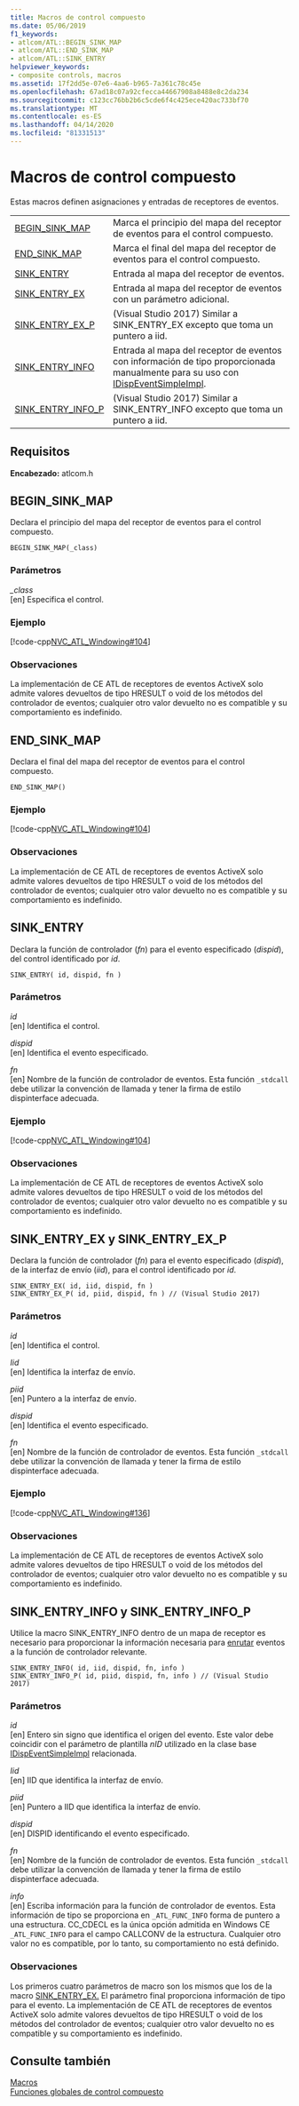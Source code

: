 ```yaml
---
title: Macros de control compuesto
ms.date: 05/06/2019
f1_keywords:
- atlcom/ATL::BEGIN_SINK_MAP
- atlcom/ATL::END_SINK_MAP
- atlcom/ATL::SINK_ENTRY
helpviewer_keywords:
- composite controls, macros
ms.assetid: 17f2dd5e-07e6-4aa6-b965-7a361c78c45e
ms.openlocfilehash: 67ad18c07a92cfecca44667908a8488e8c2da234
ms.sourcegitcommit: c123cc76bb2b6c5cde6f4c425ece420ac733bf70
ms.translationtype: MT
ms.contentlocale: es-ES
ms.lasthandoff: 04/14/2020
ms.locfileid: "81331513"
---
```

# <a name="composite-control-macros"></a>Macros de control compuesto

Estas macros definen asignaciones y entradas de receptores de eventos.

|||
|-|-|
|[BEGIN_SINK_MAP](#begin_sink_map)|Marca el principio del mapa del receptor de eventos para el control compuesto.|
|[END_SINK_MAP](#end_sink_map)|Marca el final del mapa del receptor de eventos para el control compuesto.|
|[SINK_ENTRY](#sink_entry)|Entrada al mapa del receptor de eventos.|
|[SINK_ENTRY_EX](#sink_entry_ex)|Entrada al mapa del receptor de eventos con un parámetro adicional.|
|[SINK_ENTRY_EX_P](#sink_entry_ex)| (Visual Studio 2017) Similar a SINK_ENTRY_EX excepto que toma un puntero a iid.|
|[SINK_ENTRY_INFO](#sink_entry_info)|Entrada al mapa del receptor de eventos con información de tipo proporcionada manualmente para su uso con [IDispEventSimpleImpl](../../atl/reference/idispeventsimpleimpl-class.md).|
|[SINK_ENTRY_INFO_P](#sink_entry_info)| (Visual Studio 2017) Similar a SINK_ENTRY_INFO excepto que toma un puntero a iid.|

## <a name="requirements"></a>Requisitos

**Encabezado:** atlcom.h

## <a name="begin_sink_map"></a><a name="begin_sink_map"></a>BEGIN_SINK_MAP

Declara el principio del mapa del receptor de eventos para el control compuesto.

```
BEGIN_SINK_MAP(_class)
```

### <a name="parameters"></a>Parámetros

*_class*<br/>
[en] Especifica el control.

### <a name="example"></a>Ejemplo

[!code-cpp[NVC_ATL_Windowing#104](../../atl/codesnippet/cpp/composite-control-macros_1.h)]

### <a name="remarks"></a>Observaciones

La implementación de CE ATL de receptores de eventos ActiveX solo admite valores devueltos de tipo HRESULT o void de los métodos del controlador de eventos; cualquier otro valor devuelto no es compatible y su comportamiento es indefinido.

## <a name="end_sink_map"></a><a name="end_sink_map"></a>END_SINK_MAP

Declara el final del mapa del receptor de eventos para el control compuesto.

```
END_SINK_MAP()
```

### <a name="example"></a>Ejemplo

[!code-cpp[NVC_ATL_Windowing#104](../../atl/codesnippet/cpp/composite-control-macros_1.h)]

### <a name="remarks"></a>Observaciones

La implementación de CE ATL de receptores de eventos ActiveX solo admite valores devueltos de tipo HRESULT o void de los métodos del controlador de eventos; cualquier otro valor devuelto no es compatible y su comportamiento es indefinido.

## <a name="sink_entry"></a><a name="sink_entry"></a>SINK_ENTRY

Declara la función de controlador (*fn*) para el evento especificado (*dispid*), del control identificado por *id*.

```
SINK_ENTRY( id, dispid, fn )
```

### <a name="parameters"></a>Parámetros

*id*<br/>
[en] Identifica el control.

*dispid*<br/>
[en] Identifica el evento especificado.

*fn*<br/>
[en] Nombre de la función de controlador de eventos. Esta función `_stdcall` debe utilizar la convención de llamada y tener la firma de estilo dispinterface adecuada.

### <a name="example"></a>Ejemplo

[!code-cpp[NVC_ATL_Windowing#104](../../atl/codesnippet/cpp/composite-control-macros_1.h)]

### <a name="remarks"></a>Observaciones

La implementación de CE ATL de receptores de eventos ActiveX solo admite valores devueltos de tipo HRESULT o void de los métodos del controlador de eventos; cualquier otro valor devuelto no es compatible y su comportamiento es indefinido.

## <a name="sink_entry_ex-and-sink_entry_ex_p"></a><a name="sink_entry_ex"></a>SINK_ENTRY_EX y SINK_ENTRY_EX_P

Declara la función de controlador (*fn*) para el evento especificado (*dispid*), de la interfaz de envío (*iid*), para el control identificado por *id*.

```
SINK_ENTRY_EX( id, iid, dispid, fn )
SINK_ENTRY_EX_P( id, piid, dispid, fn ) // (Visual Studio 2017)
```

### <a name="parameters"></a>Parámetros

*id*<br/>
[en] Identifica el control.

*Iid*<br/>
[en] Identifica la interfaz de envío.

*piid*<br/>
[en] Puntero a la interfaz de envío.

*dispid*<br/>
[en] Identifica el evento especificado.

*fn*<br/>
[en] Nombre de la función de controlador de eventos. Esta función `_stdcall` debe utilizar la convención de llamada y tener la firma de estilo dispinterface adecuada.

### <a name="example"></a>Ejemplo

[!code-cpp[NVC_ATL_Windowing#136](../../atl/codesnippet/cpp/composite-control-macros_2.h)]

### <a name="remarks"></a>Observaciones

La implementación de CE ATL de receptores de eventos ActiveX solo admite valores devueltos de tipo HRESULT o void de los métodos del controlador de eventos; cualquier otro valor devuelto no es compatible y su comportamiento es indefinido.

## <a name="sink_entry_info-and-sink_entry_info_p"></a><a name="sink_entry_info"></a>SINK_ENTRY_INFO y SINK_ENTRY_INFO_P

Utilice la macro SINK_ENTRY_INFO dentro de un mapa de receptor es necesario para proporcionar la información necesaria para [enrutar](../../atl/reference/idispeventsimpleimpl-class.md) eventos a la función de controlador relevante.

```
SINK_ENTRY_INFO( id, iid, dispid, fn, info )
SINK_ENTRY_INFO_P( id, piid, dispid, fn, info ) // (Visual Studio 2017)
```

### <a name="parameters"></a>Parámetros

*id*<br/>
[en] Entero sin signo que identifica el origen del evento. Este valor debe coincidir con el parámetro de plantilla *nID* utilizado en la clase base [IDispEventSimpleImpl](../../atl/reference/idispeventsimpleimpl-class.md) relacionada.

*Iid*<br/>
[en] IID que identifica la interfaz de envío.

*piid*<br/>
[en] Puntero a IID que identifica la interfaz de envío.

*dispid*<br/>
[en] DISPID identificando el evento especificado.

*fn*<br/>
[en] Nombre de la función de controlador de eventos. Esta función `_stdcall` debe utilizar la convención de llamada y tener la firma de estilo dispinterface adecuada.

*info*<br/>
[en] Escriba información para la función de controlador de eventos. Esta información de tipo se proporciona en `_ATL_FUNC_INFO` forma de puntero a una estructura. CC_CDECL es la única opción admitida en Windows CE `_ATL_FUNC_INFO` para el campo CALLCONV de la estructura. Cualquier otro valor no es compatible, por lo tanto, su comportamiento no está definido.

### <a name="remarks"></a>Observaciones

Los primeros cuatro parámetros de macro son los mismos que los de la macro [SINK_ENTRY_EX.](#sink_entry_ex) El parámetro final proporciona información de tipo para el evento. La implementación de CE ATL de receptores de eventos ActiveX solo admite valores devueltos de tipo HRESULT o void de los métodos del controlador de eventos; cualquier otro valor devuelto no es compatible y su comportamiento es indefinido.

## <a name="see-also"></a>Consulte también

[Macros](../../atl/reference/atl-macros.md)<br/>
[Funciones globales de control compuesto](../../atl/reference/composite-control-global-functions.md)
